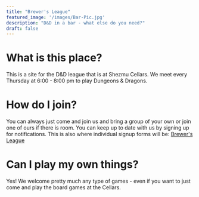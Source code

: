 ```yaml
---
title: "Brewer's League"
featured_image: '/images/Bar-Pic.jpg'
description: "D&D in a bar - what else do you need?"
draft: false
---
```

# What is this place?

This is a site for the D&D league that is at Shezmu Cellars. We meet every Thursday at 6:00 - 8:00 pm to play Dungeons & Dragons. 

# How do I join?

You can always just come and join us and bring a group of your own or join one of ours if there is room. You can keep up to date with us by signing up for notifications. This is also where individual signup forms will be: [Brewer's League](https://docs.google.com/forms/d/e/1FAIpQLScUbxminETubo_GZS2kfVHjhiOKT_ieTox0wjoDiPAozVkCNA/viewform "Brewer's League Notification Signup Form")

# Can I play my own things?

Yes! We welcome pretty much any type of games - even if you want to just come and play the board games at the Cellars. 
